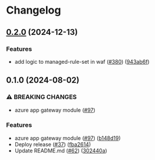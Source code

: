 # Changelog

## [0.2.0](https://github.com/prefapp/tfm/compare/azure-app-gateway-v0.1.0...azure-app-gateway-v0.2.0) (2024-12-13)


### Features

* add logic to managed-rule-set in waf ([#380](https://github.com/prefapp/tfm/issues/380)) ([943ab6f](https://github.com/prefapp/tfm/commit/943ab6fc8be545f3cc23dd022d0f6b3e42ec36a8))

## 0.1.0 (2024-08-02)


### ⚠ BREAKING CHANGES

* azure app gateway module ([#97](https://github.com/prefapp/tfm/issues/97))

### Features

* azure app gateway module ([#97](https://github.com/prefapp/tfm/issues/97)) ([b148d19](https://github.com/prefapp/tfm/commit/b148d19a8c3bef7b5acd61df3f530627509e90eb))
* Deploy release ([#37](https://github.com/prefapp/tfm/issues/37)) ([fba2614](https://github.com/prefapp/tfm/commit/fba2614fb284cf9d960be53c7c123ceaf08cecfa))
* Update README.md ([#62](https://github.com/prefapp/tfm/issues/62)) ([302440a](https://github.com/prefapp/tfm/commit/302440a79ea0e4883b6583e3540deac7bac6c307))
